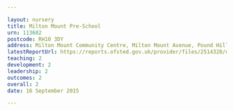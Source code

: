 ```yaml
---

layout: nursery
title: Milton Mount Pre-School
urn: 113602
postcode: RH10 3DY
address: Milton Mount Community Centre, Milton Mount Avenue, Pound Hill, Crawley, West Sussex, RH10 3DY
latestReportUrl: https://reports.ofsted.gov.uk/provider/files/2514328/urn/113602.pdf
teaching: 2
development: 2
leadership: 2
outcomes: 2
overall: 2
date: 16 September 2015

---
```

